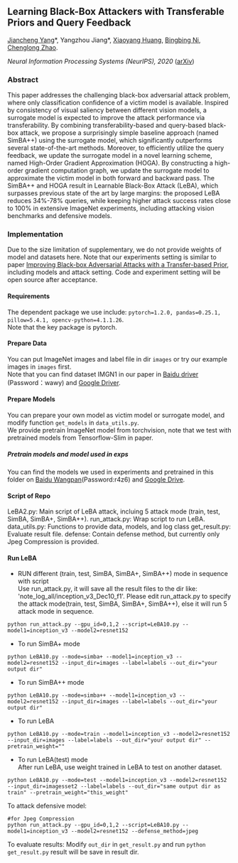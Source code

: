 ## Learning Black-Box Attackers with Transferable Priors and Query Feedback

[Jiancheng Yang](https://jiancheng-yang.com/)\*, Yangzhou Jiang\*, [Xiaoyang Huang](http://scholar.google.com/citations?user=Svw7X6kAAAAJ&hl=en), [Bingbing Ni](https://scholar.google.com/citations?user=eUbmKwYAAAAJ&hl=zh-CN), [Chenglong Zhao](https://scholar.google.com/citations?user=wl55lFoAAAAJ&hl=zh-CN).

*Neural Information Processing Systems (NeurIPS), 2020* ([arXiv](https://arxiv.org/abs/2010.11742))

### Abstract
This paper addresses the challenging black-box adversarial attack problem, where only classification confidence of a victim model is available. Inspired by consistency of visual saliency between different vision models, a surrogate model is expected to improve the attack performance via transferability. By combining transferability-based and query-based black-box attack, we propose a surprisingly simple baseline approach (named SimBA++) using the surrogate model, which significantly outperforms several state-of-the-art methods. Moreover, to efficiently utilize the query feedback, we update the surrogate model in a novel learning scheme, named High-Order Gradient Approximation (HOGA). By constructing a high-order gradient computation graph, we update the surrogate model to approximate the victim model in both forward and backward pass. The SimBA++ and HOGA result in Learnable Black-Box Attack (LeBA), which surpasses previous state of the art by large margins: the proposed LeBA reduces 34%-78% queries, while keeping higher attack success rates close to 100% in extensive ImageNet experiments, including attacking vision benchmarks and defensive models.

### Implementation
Due to the size limitation of supplementary, we do not provide weights of model and datasets here.  Note that our experiments setting is similar to paper [Improving Black-box Adversarial Attacks with a Transfer-based Prior](https://arxiv.org/pdf/1906.06919.pdf), including models and attack setting. Code and experiment setting will be open source after acceptance.

#### Requirements 
The dependent package we use include: `pytorch=1.2.0, pandas=0.25.1, pillow=5.4.1, opencv-python=4.1.1.26`.  
Note that the key package is pytorch.



#### Prepare Data
You can put ImageNet images and label file in dir `images` or try our example images in `images` first.  
Note that you can find dataset IMGN1 in our paper in
[Baidu driver](https://pan.baidu.com/s/1nt5guRByhu-hVo-98fj0SA) (Password：wawy) and  [Google Driver](https://drive.google.com/file/d/1wMpxCPfloy13UlYxhFxM_5fn7Rr2kEPm/view?usp=sharing).

#### Prepare Models
You can prepare your own model as victim model or surrogate model, and  modify function `get_models` in `data_utils.py`.  
We provide pretrain ImageNet model from torchvision, note that we test with pretrained models from Tensorflow-Slim in paper.

##### Pretrain models and model used in exps 

You can find the models we used in experiments and pretrained in this folder on [Baidu Wangpan](https://pan.baidu.com/s/1--gi2rJagnGZ3kcY5vQKQg)(Password:r4z6) and [Google Drive](https://drive.google.com/file/d/11DHdogeJbunThQMP8PgORO7kcOggPSD-/view?usp=sharing).



#### Script of Repo
LeBA2.py: Main script of LeBA attack, incluing 5 attack mode (train, test, SimBA, SimBA+, SimBA++).
run_attack.py:  Wrap script to run LeBA.
data_utils.py: Functions to provide data, models, and log class
get_result.py: Evaluate result file.
defense: Contain defense method, but currently only Jpeg Compression is provided.

#### Run LeBA
- RUN different (train, test, SimBA, SimBA+, SimBA++) mode in sequence with script  
Use run_attack.py, it will save all the result files to the dir like: 'note_log_all/inception_v3_Dec10_f1'. Please edit run_attack.py to specify the attack mode(train, test, SimBA, SimBA+, SimBA++), else it will run 5 attack mode in sequence.
```
python run_attack.py --gpu_id=0,1,2 --script=LeBA10.py --model1=inception_v3 --model2=resnet152
```
- To run SimBA+ mode  
```
python LeBA10.py --mode=simba+ --model1=inception_v3 --model2=resnet152 --input_dir=images --label=labels --out_dir="your output dir" 
```
- To run SimBA++ mode  
```
python LeBA10.py --mode=simba++ --model1=inception_v3 --model2=resnet152 --input_dir=images --label=labels --out_dir="your output dir" 
```

- To run LeBA   
```
python LeBA10.py --mode=train --model1=inception_v3 --model2=resnet152 --input_dir=images --label=labels --out_dir="your output dir" --pretrain_weight=""
```

- To run LeBA(test) mode  
After run LeBA, use weight trained in LeBA to test on another dataset.
```
python LeBA10.py --mode=test --model1=inception_v3 --model2=resnet152 --input_dir=imagesset2 --label=labels --out_dir="same output dir as train" --pretrain_weight="this_weight"
```




To attack defensive model:
```
#for Jpeg Compression
python run_attack.py --gpu_id=0,1,2 --script=LeBA10.py --model1=inception_v3 --model2=resnet152 --defense_method=jpeg
```

To evaluate results:
Modify `out_dir` in  `get_result.py`
and run `python get_result.py`
result will be save in result dir.




